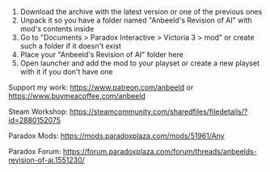 1) Download the archive with the latest version or one of the previous ones
2) Unpack it so you have a folder named "Anbeeld's Revision of AI" with mod's contents inside
3) Go to "Documents > Paradox Interactive > Victoria 3 > mod" or create such a folder if it doesn't exist
4) Place your "Anbeeld's Revision of AI" folder here
5) Open launcher and add the mod to your playset or create a new playset with it if you don't have one

Support my work: https://www.patreon.com/anbeeld or https://www.buymeacoffee.com/anbeeld

Steam Workshop: https://steamcommunity.com/sharedfiles/filedetails/?id=2880152075

Paradox Mods: https://mods.paradoxplaza.com/mods/51961/Any

Paradox Forum: https://forum.paradoxplaza.com/forum/threads/anbeelds-revision-of-ai.1551230/
